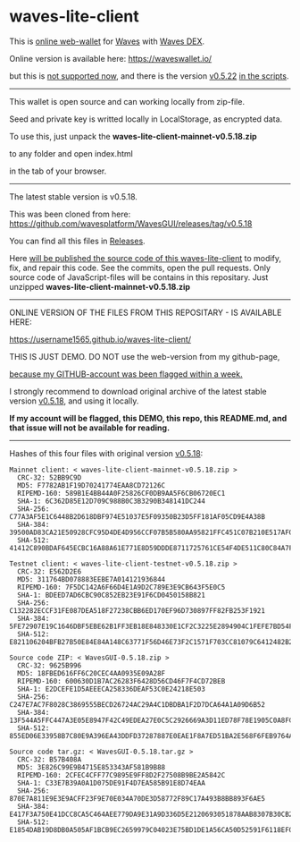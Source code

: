 # waves-lite-client



This is [online web-wallet](https://waveswallet.io/) for [Waves](https://coinmarketcap.com/currencies/waves/#markets) with [Waves DEX](https://client.wavesplatform.com/#!/dex-demo).



Online version is available here: https://waveswallet.io/

but this is [not supported now](https://github.com/wavesplatform/WavesGUI/issues/1415#issuecomment-504853747),
and there is the version [v0.5.22](https://waveswallet.io/js/waves-lite-client-mainnet-0.5.22.js) [in the scripts](https://github.com/wavesplatform/WavesGUI/issues/1415#issue-459681928).

___________________________________________________________________________________________________



This wallet is open source and can working locally from zip-file.

Seed and private key is writted locally in LocalStorage, as encrypted data.

To use this, just unpack the **waves-lite-client-mainnet-v0.5.18.zip**

to any folder and open index.html

in the tab of your browser.

___________________________________________________________________________________________________



The latest stable version is v0.5.18.

This was been cloned from here: https://github.com/wavesplatform/WavesGUI/releases/tag/v0.5.18

You can find all this files in [Releases](https://github.com/username1565/waves-lite-client/releases).




Here [will be published the source code of this waves-lite-client](https://github.com/wavesplatform/WavesGUI/issues/1415#issuecomment-504991767) to modify, fix, and repair this code. See the commits, open the pull requests.
Only source code of JavaScript-files will be contains in this repositary.
Just unzipped **waves-lite-client-mainnet-v0.5.18.zip**
___________________________________________________________________________________________________

ONLINE VERSION OF THE FILES FROM THIS REPOSITARY - IS AVAILABLE HERE:

https://username1565.github.io/waves-lite-client/

THIS IS JUST DEMO. DO NOT use the web-version from my github-page,

[because my GITHUB-account was been flagged within a week.](https://github.com/username1565/waves-lite-client/issues/2)

I strongly recommend to download original archive of the latest stable version [v0.5.18](https://github.com/wavesplatform/WavesGUI/releases/tag/v0.5.18), and using it locally.

**If my account will be flagged, this DEMO, this repo, this README.md, and that issue will not be available for reading.**
___________________________________________________________________________________________________



Hashes of this four files with original version [v0.5.18](https://github.com/wavesplatform/WavesGUI/releases/tag/v0.5.18):

```
Mainnet client: < waves-lite-client-mainnet-v0.5.18.zip >
  CRC-32: 52BB9C9D
  MD5: F7782AB1F19D70241774EAA8CD72126C
  RIPEMD-160: 589B1E4BB44A0F25826CF0DB9AA5F6CB06720EC1
  SHA-1: 6C362D85E12D709C988B0C3B3290B348141DC244
  SHA-256: C77A3AF5E1C6448B2D618DBF974E51037E5F09350B23D5FF181AF05CD9E4A38B
  SHA-384: 39500AD83CA21E50928CFC95D4DE4D956CCF07B5B580AA95821FFC451C07B210E517AF05F64CFA63F2FC589CCC175F79
  SHA-512: 41412C890BDAF645ECBC16A88A61E771E8D59DDDE8711725761CE54F4DE511C80C84A7F57B5A259671F89755A0C50EC0560507B6BAF600BBAE1997C701B373F7

Testnet client: < waves-lite-client-testnet-v0.5.18.zip >
  CRC-32: E562D2E6
  MD5: 311764BD078883EEBE7A014121936844
  RIPEMD-160: 7F5DC142A6F66D4E1A9D2C789E3E9CB643F5E0C5
  SHA-1: BDEED7AD6CBC90C852EB23E91F6CD0450158B821
  SHA-256: C132282ECCF31FE087DEA518F27238CBB6ED170EF96D730897FF82FB253F1921
  SHA-384: 5FE72907E19C1646DBF5EBE62B1FF3EB18E848330E1CF2C3225E2894904C1FEFE7BD54FC3BE51ADF9FC52BEAB91AEF02
  SHA-512: E821106204BFB27B50E84E84A148C63771F56D46E73F2C1571F703CC81079C6412482B236597C2293C2F9DB92381D27BC5D34AF480B99064C174ED52E7DC9BD9

Source code ZIP: < WavesGUI-0.5.18.zip >
  CRC-32: 9625B996
  MD5: 18FBED616FF6C20CEC4AA0935E09A28F
  RIPEMD-160: 600630D1B7AC26283F6428D56CD46F7F4CD72BEB
  SHA-1: E2DCEFE1D5AEEECA258336DEAF53C0E24218E503
  SHA-256: C247E7AC7F8028C3869555BECD26724AC29A4C1DBDBA1F2D7DCA64A1A09D6B52
  SHA-384: 13F544A5FFC447A3E05E8947F42C49EDEA27E0C5C2926669A3D11ED78F78E1905C0A8FCE7E6108BFE3F415B052A60578
  SHA-512: 855ED06E33958B7C80E9A396EA43DDFD37287887E0EAE1F8A7ED51BA2E568F6FEB9764A292FDB81215C48CDB67886D068941CBBF1A8635FA3115C8A1EE2DA79F

Source code tar.gz: < WavesGUI-0.5.18.tar.gz >
  CRC-32: B57B408A
  MD5: 3E826C99E9B4715E853343AF581B9B88
  RIPEMD-160: 2CFEC4CFF77C9895E9FF8D2F27508B9BE2A5842C
  SHA-1: C33E7B39A0A1D075DE91F4D7EA585B91E8D74EAA
  SHA-256: 870E7A811E9E3E9ACFF23F9E70E034A70DE3D58772F89C17A493B8BB893F6AE5
  SHA-384: E417F3A750E41DCC8CA5C464AEE779DA9E31A9D336D5E2120693051878AAB8307B30CB294D8FB47DBF388D8EBDFF718B
  SHA-512: E1854DAB19D8DB0A505AF1BCB9EC2659979C04023E75BD1DE1A56CA50D52591F6118EF08C24A078D6D13E6193C5654661CB92CC9A180834932DB40FAF12A3E1E
```
